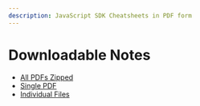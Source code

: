 ```yaml
---
description: JavaScript SDK Cheatsheets in PDF form
---
```


# Downloadable Notes

* [All PDFs Zipped](https://github.com/how-to-firebase/full-stack-firebase/raw/master/notes.zip)
* [Single PDF](https://github.com/how-to-firebase/full-stack-firebase/raw/master/notes/full-stack-firebase-notes-combined.pdf)
* [Individual Files](https://github.com/how-to-firebase/full-stack-firebase/tree/master/notes)



